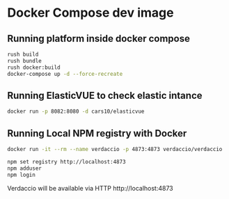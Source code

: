 # Docker Compose dev image

## Running platform inside docker compose

```bash
rush build
rush bundle
rush docker:build
docker-compose up -d --force-recreate
```

## Running ElasticVUE to check elastic intance

```bash
docker run -p 8082:8080 -d cars10/elasticvue
```

## Running Local NPM registry with Docker

```bash
docker run -it --rm --name verdaccio -p 4873:4873 verdaccio/verdaccio
```

```bash
npm set registry http://localhost:4873
npm adduser
npm login
```

Verdaccio will be available via HTTP http://localhost:4873